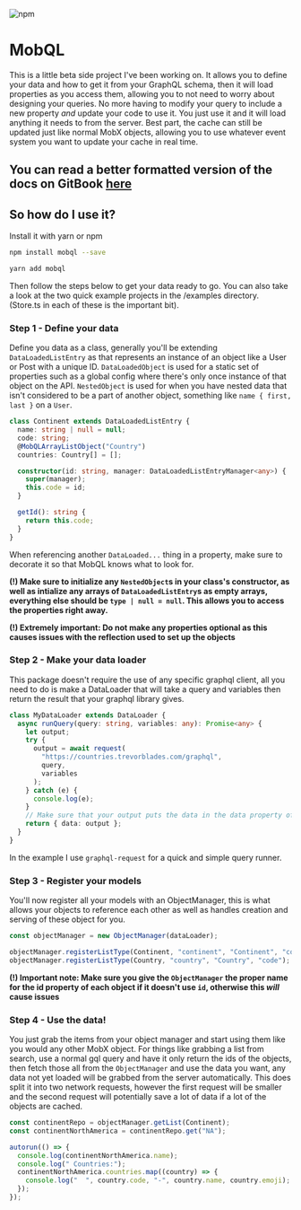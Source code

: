 ![npm](https://img.shields.io/npm/v/mobql?style=flat-square)

# MobQL

This is a little beta side project I've been working on. It allows you to define your data and how to get it from your GraphQL schema, then it will load properties as you access them, allowing you to not need to worry about designing your queries. No more having to modify your query to include a new property _and_ update your code to use it. You just use it and it will load anything it needs to from the server. Best part, the cache can still be updated just like normal MobX objects, allowing you to use whatever event system you want to update your cache in real time.

## You can read a better formatted version of the docs on GitBook [here](https://rodentman87.gitbook.io/mobql/)

## So how do I use it?

Install it with yarn or npm

```sh
npm install mobql --save

yarn add mobql
```

Then follow the steps below to get your data ready to go. You can also take a look at the two quick example projects in the /examples directory. (Store.ts in each of these is the important bit).

### Step 1 - Define your data

Define you data as a class, generally you'll be extending `DataLoadedListEntry` as that represents an instance of an object like a User or Post with a unique ID. `DataLoadedObject` is used for a static set of properties such as a global config where there's only once instance of that object on the API. `NestedObject` is used for when you have nested data that isn't considered to be a part of another object, something like `name { first, last }` on a `User`.

```ts
class Continent extends DataLoadedListEntry {
  name: string | null = null;
  code: string;
  @MobQLArrayListObject("Country")
  countries: Country[] = [];

  constructor(id: string, manager: DataLoadedListEntryManager<any>) {
    super(manager);
    this.code = id;
  }

  getId(): string {
    return this.code;
  }
}
```

When referencing another `DataLoaded...` thing in a property, make sure to decorate it so that MobQL knows what to look for.

**(!) Make sure to initialize any `NestedObject`s in your class's constructor, as well as intialize any arrays of `DataLoadedListEntry`s as empty arrays, everything else should be `type | null = null`. This allows you to access the properties right away.**

**(!) Extremely important: Do not make any properties optional as this causes issues with the reflection used to set up the objects**

### Step 2 - Make your data loader

This package doesn't require the use of any specific graphql client, all you need to do is make a DataLoader that will take a query and variables then return the result that your graphql library gives.

```ts
class MyDataLoader extends DataLoader {
  async runQuery(query: string, variables: any): Promise<any> {
    let output;
    try {
      output = await request(
        "https://countries.trevorblades.com/graphql",
        query,
        variables
      );
    } catch (e) {
      console.log(e);
    }
    // Make sure that your output puts the data in the data property of the return value, in the future other properties will be used for other data
    return { data: output };
  }
}
```

In the example I use `graphql-request` for a quick and simple query runner.

### Step 3 - Register your models

You'll now register all your models with an ObjectManager, this is what allows your objects to reference each other as well as handles creation and serving of these object for you.

```ts
const objectManager = new ObjectManager(dataLoader);

objectManager.registerListType(Continent, "continent", "Continent", "code");
objectManager.registerListType(Country, "country", "Country", "code");
```

**(!) Important note: Make sure you give the `ObjectManager` the proper name for the id property of each object if it doesn't use `id`, otherwise this _will_ cause issues**

### Step 4 - Use the data!

You just grab the items from your object manager and start using them like you would any other MobX object. For things like grabbing a list from search, use a normal gql query and have it only return the ids of the objects, then fetch those all from the `ObjectManager` and use the data you want, any data not yet loaded will be grabbed from the server automatically. This does split it into two network requests, however the first request will be smaller and the second request will potentially save a lot of data if a lot of the objects are cached.

```ts
const continentRepo = objectManager.getList(Continent);
const continentNorthAmerica = continentRepo.get("NA");

autorun(() => {
  console.log(continentNorthAmerica.name);
  console.log(" Countries:");
  continentNorthAmerica.countries.map((country) => {
    console.log("  ", country.code, "-", country.name, country.emoji);
  });
});
```
